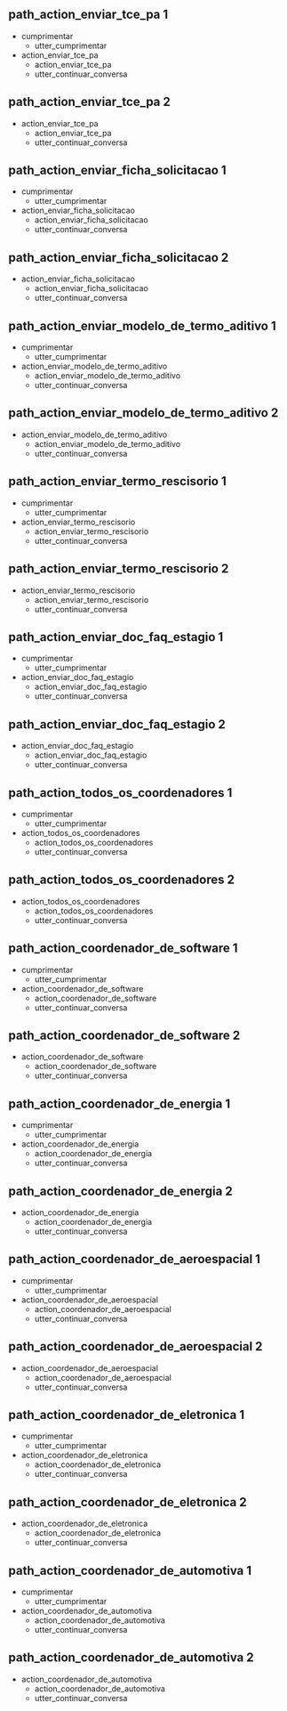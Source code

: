 <!-- Testado -->
## path_action_enviar_tce_pa 1
* cumprimentar
  - utter_cumprimentar
* action_enviar_tce_pa
  - action_enviar_tce_pa
  - utter_continuar_conversa

<!-- Testado -->
## path_action_enviar_tce_pa 2
* action_enviar_tce_pa
  - action_enviar_tce_pa
  - utter_continuar_conversa

<!-- Testado -->
## path_action_enviar_ficha_solicitacao 1
* cumprimentar
  - utter_cumprimentar
* action_enviar_ficha_solicitacao
  - action_enviar_ficha_solicitacao
  - utter_continuar_conversa

<!-- Testado -->
## path_action_enviar_ficha_solicitacao 2
* action_enviar_ficha_solicitacao
  - action_enviar_ficha_solicitacao
  - utter_continuar_conversa

<!-- Testado -->
## path_action_enviar_modelo_de_termo_aditivo 1
* cumprimentar
  - utter_cumprimentar
* action_enviar_modelo_de_termo_aditivo
  - action_enviar_modelo_de_termo_aditivo
  - utter_continuar_conversa

<!-- Testado -->
## path_action_enviar_modelo_de_termo_aditivo 2
* action_enviar_modelo_de_termo_aditivo
  - action_enviar_modelo_de_termo_aditivo
  - utter_continuar_conversa

<!-- Testado -->
## path_action_enviar_termo_rescisorio 1
* cumprimentar
  - utter_cumprimentar
* action_enviar_termo_rescisorio
  - action_enviar_termo_rescisorio
  - utter_continuar_conversa

<!-- Testado -->
## path_action_enviar_termo_rescisorio 2
* action_enviar_termo_rescisorio
  - action_enviar_termo_rescisorio
  - utter_continuar_conversa

<!-- Testado -->
## path_action_enviar_doc_faq_estagio 1
* cumprimentar
  - utter_cumprimentar
* action_enviar_doc_faq_estagio
  - action_enviar_doc_faq_estagio
  - utter_continuar_conversa

<!-- Testado -->
## path_action_enviar_doc_faq_estagio 2
* action_enviar_doc_faq_estagio
  - action_enviar_doc_faq_estagio
  - utter_continuar_conversa

<!-- Testado -->
## path_action_todos_os_coordenadores 1
* cumprimentar
  - utter_cumprimentar
* action_todos_os_coordenadores
  - action_todos_os_coordenadores
  - utter_continuar_conversa

<!-- Testado -->
## path_action_todos_os_coordenadores 2
* action_todos_os_coordenadores
  - action_todos_os_coordenadores
  - utter_continuar_conversa

<!-- Testado -->
## path_action_coordenador_de_software 1
* cumprimentar
  - utter_cumprimentar
* action_coordenador_de_software
  - action_coordenador_de_software
  - utter_continuar_conversa

<!-- Testado -->
## path_action_coordenador_de_software 2
* action_coordenador_de_software
  - action_coordenador_de_software
  - utter_continuar_conversa

<!-- Testado -->
## path_action_coordenador_de_energia 1
* cumprimentar
  - utter_cumprimentar
* action_coordenador_de_energia
  - action_coordenador_de_energia
  - utter_continuar_conversa

<!-- Testado -->
## path_action_coordenador_de_energia 2
* action_coordenador_de_energia
  - action_coordenador_de_energia
  - utter_continuar_conversa

<!-- Testado -->
## path_action_coordenador_de_aeroespacial 1
* cumprimentar
  - utter_cumprimentar
* action_coordenador_de_aeroespacial
  - action_coordenador_de_aeroespacial
  - utter_continuar_conversa

<!-- Testado -->
## path_action_coordenador_de_aeroespacial 2
* action_coordenador_de_aeroespacial
  - action_coordenador_de_aeroespacial
  - utter_continuar_conversa

<!-- Testado -->
## path_action_coordenador_de_eletronica 1
* cumprimentar
  - utter_cumprimentar
* action_coordenador_de_eletronica
  - action_coordenador_de_eletronica
  - utter_continuar_conversa

<!-- Testado -->
## path_action_coordenador_de_eletronica 2
* action_coordenador_de_eletronica
  - action_coordenador_de_eletronica
  - utter_continuar_conversa

<!-- Testado -->
## path_action_coordenador_de_automotiva 1
* cumprimentar
  - utter_cumprimentar
* action_coordenador_de_automotiva
  - action_coordenador_de_automotiva
  - utter_continuar_conversa

<!-- Testado -->
## path_action_coordenador_de_automotiva 2
* action_coordenador_de_automotiva
  - action_coordenador_de_automotiva
  - utter_continuar_conversa